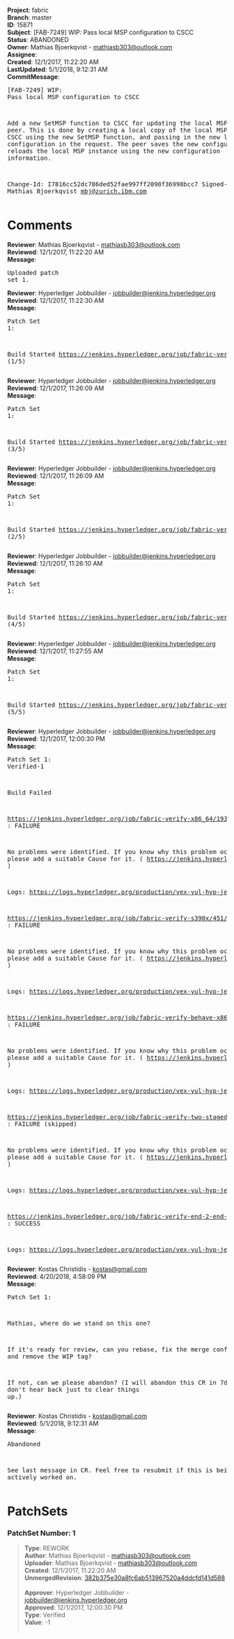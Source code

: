 <strong>Project</strong>: fabric<br><strong>Branch</strong>: master<br><strong>ID</strong>: 15871<br><strong>Subject</strong>: [FAB-7249] WIP: Pass local MSP configuration to CSCC<br><strong>Status</strong>: ABANDONED<br><strong>Owner</strong>: Mathias Bjoerkqvist - mathiasb303@outlook.com<br><strong>Assignee</strong>:<br><strong>Created</strong>: 12/1/2017, 11:22:20 AM<br><strong>LastUpdated</strong>: 5/1/2018, 9:12:31 AM<br><strong>CommitMessage</strong>:<br><pre>[FAB-7249] WIP: Pass local MSP configuration to CSCC

Add a new SetMSP function to CSCC for updating the local MSP of the
peer. This is done by creating a local copy of the local MSP, querying
CSCC using the new SetMSP function, and passing in the new local MSP
configuration in the request. The peer saves the new configuration and
reloads the local MSP instance using the new configuration information.

Change-Id: I7816cc52dc786ded52fae997ff2098f36998bcc7
Signed-off-by: Mathias Bjoerkqvist <mbj@zurich.ibm.com>
</pre><h1>Comments</h1><strong>Reviewer</strong>: Mathias Bjoerkqvist - mathiasb303@outlook.com<br><strong>Reviewed</strong>: 12/1/2017, 11:22:20 AM<br><strong>Message</strong>: <pre>Uploaded patch set 1.</pre><strong>Reviewer</strong>: Hyperledger Jobbuilder - jobbuilder@jenkins.hyperledger.org<br><strong>Reviewed</strong>: 12/1/2017, 11:22:30 AM<br><strong>Message</strong>: <pre>Patch Set 1:

Build Started https://jenkins.hyperledger.org/job/fabric-verify-s390x/451/ (1/5)</pre><strong>Reviewer</strong>: Hyperledger Jobbuilder - jobbuilder@jenkins.hyperledger.org<br><strong>Reviewed</strong>: 12/1/2017, 11:26:09 AM<br><strong>Message</strong>: <pre>Patch Set 1:

Build Started https://jenkins.hyperledger.org/job/fabric-verify-end-2-end-x86_64/11009/ (3/5)</pre><strong>Reviewer</strong>: Hyperledger Jobbuilder - jobbuilder@jenkins.hyperledger.org<br><strong>Reviewed</strong>: 12/1/2017, 11:26:09 AM<br><strong>Message</strong>: <pre>Patch Set 1:

Build Started https://jenkins.hyperledger.org/job/fabric-verify-x86_64/19308/ (2/5)</pre><strong>Reviewer</strong>: Hyperledger Jobbuilder - jobbuilder@jenkins.hyperledger.org<br><strong>Reviewed</strong>: 12/1/2017, 11:26:10 AM<br><strong>Message</strong>: <pre>Patch Set 1:

Build Started https://jenkins.hyperledger.org/job/fabric-verify-behave-x86_64/13377/ (4/5)</pre><strong>Reviewer</strong>: Hyperledger Jobbuilder - jobbuilder@jenkins.hyperledger.org<br><strong>Reviewed</strong>: 12/1/2017, 11:27:55 AM<br><strong>Message</strong>: <pre>Patch Set 1:

Build Started https://jenkins.hyperledger.org/job/fabric-verify-two-staged-ci-check-x86_64/1861/ (5/5)</pre><strong>Reviewer</strong>: Hyperledger Jobbuilder - jobbuilder@jenkins.hyperledger.org<br><strong>Reviewed</strong>: 12/1/2017, 12:00:30 PM<br><strong>Message</strong>: <pre>Patch Set 1: Verified-1

Build Failed 

https://jenkins.hyperledger.org/job/fabric-verify-x86_64/19308/ : FAILURE

No problems were identified. If you know why this problem occurred, please add a suitable Cause for it. ( https://jenkins.hyperledger.org/job/fabric-verify-x86_64/19308/ )

Logs: https://logs.hyperledger.org/production/vex-yul-hyp-jenkins-3/fabric-verify-x86_64/19308

https://jenkins.hyperledger.org/job/fabric-verify-s390x/451/ : FAILURE

No problems were identified. If you know why this problem occurred, please add a suitable Cause for it. ( https://jenkins.hyperledger.org/job/fabric-verify-s390x/451/ )

Logs: https://logs.hyperledger.org/production/vex-yul-hyp-jenkins-3/fabric-verify-s390x/451

https://jenkins.hyperledger.org/job/fabric-verify-behave-x86_64/13377/ : FAILURE

No problems were identified. If you know why this problem occurred, please add a suitable Cause for it. ( https://jenkins.hyperledger.org/job/fabric-verify-behave-x86_64/13377/ )

Logs: https://logs.hyperledger.org/production/vex-yul-hyp-jenkins-3/fabric-verify-behave-x86_64/13377

https://jenkins.hyperledger.org/job/fabric-verify-two-staged-ci-check-x86_64/1861/ : FAILURE (skipped)

No problems were identified. If you know why this problem occurred, please add a suitable Cause for it. ( https://jenkins.hyperledger.org/job/fabric-verify-two-staged-ci-check-x86_64/1861/ )

Logs: https://logs.hyperledger.org/production/vex-yul-hyp-jenkins-3/fabric-verify-two-staged-ci-check-x86_64/1861

https://jenkins.hyperledger.org/job/fabric-verify-end-2-end-x86_64/11009/ : SUCCESS

Logs: https://logs.hyperledger.org/production/vex-yul-hyp-jenkins-3/fabric-verify-end-2-end-x86_64/11009</pre><strong>Reviewer</strong>: Kostas Christidis - kostas@gmail.com<br><strong>Reviewed</strong>: 4/20/2018, 4:58:09 PM<br><strong>Message</strong>: <pre>Patch Set 1:

Mathias, where do we stand on this one?

If it's ready for review, can you rebase, fix the merge conflicts, and remove the WIP tag?

If not, can we please abandon? (I will abandon this CR in 7d if I don't hear back just to clear things up.)</pre><strong>Reviewer</strong>: Kostas Christidis - kostas@gmail.com<br><strong>Reviewed</strong>: 5/1/2018, 9:12:31 AM<br><strong>Message</strong>: <pre>Abandoned

See last message in CR. Feel free to resubmit if this is being actively worked on.</pre><h1>PatchSets</h1><h3>PatchSet Number: 1</h3><blockquote><strong>Type</strong>: REWORK<br><strong>Author</strong>: Mathias Bjoerkqvist - mathiasb303@outlook.com<br><strong>Uploader</strong>: Mathias Bjoerkqvist - mathiasb303@outlook.com<br><strong>Created</strong>: 12/1/2017, 11:22:20 AM<br><strong>UnmergedRevision</strong>: [382b375e30a8fc6ab513967520a4ddcfd141d588](https://github.com/hyperledger-gerrit-archive/fabric/commit/382b375e30a8fc6ab513967520a4ddcfd141d588)<br><br><strong>Approver</strong>: Hyperledger Jobbuilder - jobbuilder@jenkins.hyperledger.org<br><strong>Approved</strong>: 12/1/2017, 12:00:30 PM<br><strong>Type</strong>: Verified<br><strong>Value</strong>: -1<br><br></blockquote>